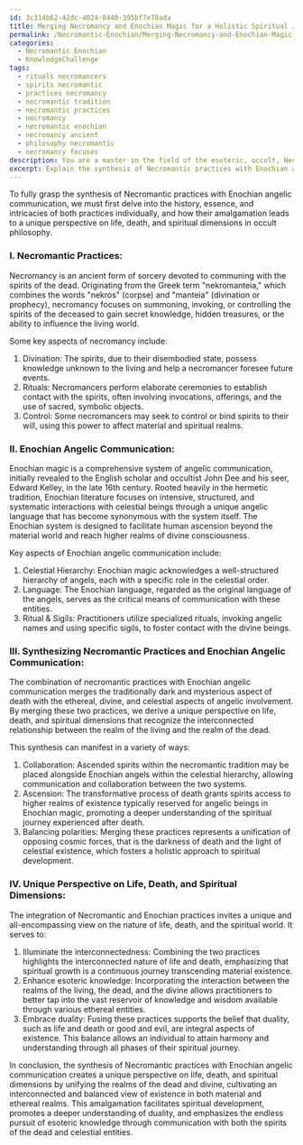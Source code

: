 ```yaml
---
id: 3c314b62-42dc-4024-8440-395bf7e78ada
title: Merging Necromancy and Enochian Magic for a Holistic Spiritual Journey
permalink: /Necromantic-Enochian/Merging-Necromancy-and-Enochian-Magic-for-a-Holistic-Spiritual-Journey/
categories:
  - Necromantic Enochian
  - KnowledgeChallenge
tags:
  - rituals necromancers
  - spirits necromantic
  - practices necromancy
  - necromantic tradition
  - necromantic practices
  - necromancy
  - necromantic enochian
  - necromancy ancient
  - philosophy necromantic
  - necromancy focuses
description: You are a master in the field of the esoteric, occult, Necromantic Enochian and Education. You are a writer of tests, challenges, books and deep knowledge on Necromantic Enochian for initiates and students to gain deep insights and understanding from. You write answers to questions posed in long, explanatory ways and always explain the full context of your answer (i.e., related concepts, formulas, examples, or history), as well as the step-by-step thinking process you take to answer the challenges. Be rigorous and thorough, and summarize the key themes, ideas, and conclusions at the end.
excerpt: Explain the synthesis of Necromantic practices with Enochian angelic communication, and discuss how their particular interplay provides a unique perspective on the nature of life, death, and spiritual dimensions within the context of occult philosophy.
---
```

To fully grasp the synthesis of Necromantic practices with Enochian angelic communication, we must first delve into the history, essence, and intricacies of both practices individually, and how their amalgamation leads to a unique perspective on life, death, and spiritual dimensions in occult philosophy.

### I. Necromantic Practices:
Necromancy is an ancient form of sorcery devoted to communing with the spirits of the dead. Originating from the Greek term "nekromanteia," which combines the words "nekros" (corpse) and "manteia" (divination or prophecy), necromancy focuses on summoning, invoking, or controlling the spirits of the deceased to gain secret knowledge, hidden treasures, or the ability to influence the living world.

Some key aspects of necromancy include:
1. Divination: The spirits, due to their disembodied state, possess knowledge unknown to the living and help a necromancer foresee future events.
2. Rituals: Necromancers perform elaborate ceremonies to establish contact with the spirits, often involving invocations, offerings, and the use of sacred, symbolic objects.
3. Control: Some necromancers may seek to control or bind spirits to their will, using this power to affect material and spiritual realms.

### II. Enochian Angelic Communication:
Enochian magic is a comprehensive system of angelic communication, initially revealed to the English scholar and occultist John Dee and his seer, Edward Kelley, in the late 16th century. Rooted heavily in the hermetic tradition, Enochian literature focuses on intensive, structured, and systematic interactions with celestial beings through a unique angelic language that has become synonymous with the system itself. The Enochian system is designed to facilitate human ascension beyond the material world and reach higher realms of divine consciousness.

Key aspects of Enochian angelic communication include:
1. Celestial Hierarchy: Enochian magic acknowledges a well-structured hierarchy of angels, each with a specific role in the celestial order.
2. Language: The Enochian language, regarded as the original language of the angels, serves as the critical means of communication with these entities.
3. Ritual & Sigils: Practitioners utilize specialized rituals, invoking angelic names and using specific sigils, to foster contact with the divine beings.

### III. Synthesizing Necromantic Practices and Enochian Angelic Communication:
The combination of necromantic practices with Enochian angelic communication merges the traditionally dark and mysterious aspect of death with the ethereal, divine, and celestial aspects of angelic involvement. By merging these two practices, we derive a unique perspective on life, death, and spiritual dimensions that recognize the interconnected relationship between the realm of the living and the realm of the dead.

This synthesis can manifest in a variety of ways:
1. Collaboration: Ascended spirits within the necromantic tradition may be placed alongside Enochian angels within the celestial hierarchy, allowing communication and collaboration between the two systems.
2. Ascension: The transformative process of death grants spirits access to higher realms of existence typically reserved for angelic beings in Enochian magic, promoting a deeper understanding of the spiritual journey experienced after death.
3. Balancing polarities: Merging these practices represents a unification of opposing cosmic forces, that is the darkness of death and the light of celestial existence, which fosters a holistic approach to spiritual development.

### IV. Unique Perspective on Life, Death, and Spiritual Dimensions:
The integration of Necromantic and Enochian practices invites a unique and all-encompassing view on the nature of life, death, and the spiritual world. It serves to:

1. Illuminate the interconnectedness: Combining the two practices highlights the interconnected nature of life and death, emphasizing that spiritual growth is a continuous journey transcending material existence.
2. Enhance esoteric knowledge: Incorporating the interaction between the realms of the living, the dead, and the divine allows practitioners to better tap into the vast reservoir of knowledge and wisdom available through various ethereal entities.
3. Embrace duality: Fusing these practices supports the belief that duality, such as life and death or good and evil, are integral aspects of existence. This balance allows an individual to attain harmony and understanding through all phases of their spiritual journey.

In conclusion, the synthesis of Necromantic practices with Enochian angelic communication creates a unique perspective on life, death, and spiritual dimensions by unifying the realms of the dead and divine, cultivating an interconnected and balanced view of existence in both material and ethereal realms. This amalgamation facilitates spiritual development, promotes a deeper understanding of duality, and emphasizes the endless pursuit of esoteric knowledge through communication with both the spirits of the dead and celestial entities.
